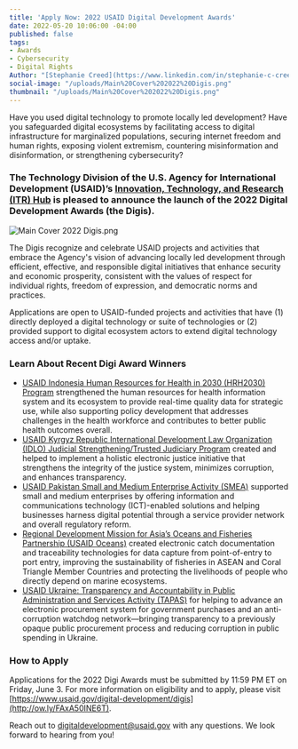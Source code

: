 ```yaml
---
title: 'Apply Now: 2022 USAID Digital Development Awards'
date: 2022-05-20 10:06:00 -04:00
published: false
tags:
- Awards
- Cybersecurity
- Digital Rights
Author: "[Stephanie Creed](https://www.linkedin.com/in/stephanie-c-creed/)"
social-image: "/uploads/Main%20Cover%202022%20Digis.png"
thumbnail: "/uploads/Main%20Cover%202022%20Digis.png"
---
```


Have you used digital technology to promote locally led development? Have you safeguarded digital ecosystems by facilitating access to digital infrastructure for marginalized populations, securing internet freedom and human rights, exposing violent extremism, countering misinformation and disinformation, or strengthening cybersecurity?

<!--more-->

### The Technology Division of the U.S. Agency for International Development (USAID)’s [Innovation, Technology, and Research (ITR) Hub](https://www.usaid.gov/innovation-technology-research) is pleased to announce the launch of the 2022 Digital Development Awards (the Digis).

![Main Cover 2022 Digis.png](/uploads/Main%20Cover%202022%20Digis.png)

The Digis recognize and celebrate USAID projects and activities that embrace the Agency's vision of advancing locally led development through efficient, effective, and responsible digital initiatives that enhance security and economic prosperity, consistent with the values of respect for individual rights, freedom of expression, and democratic norms and practices. 

Applications are open to USAID-funded projects and activities that have (1) directly deployed a digital technology or suite of technologies or (2) provided support to digital ecosystem actors to extend digital technology access and/or uptake. 

### Learn About Recent Digi Award Winners

* [USAID Indonesia Human Resources for Health in 2030 (HRH2030) Program](https://hrh2030program.org/final-report-indonesia/) strengthened the human resources for health information system and its ecosystem to provide real-time quality data for strategic use, while also supporting policy development that addresses challenges in the health workforce and contributes to better public health outcomes overall.
* [USAID Kyrgyz Republic International Development Law Organization (IDLO) Judicial Strengthening/Trusted Judiciary Program](https://www.usaid.gov/kyrgyz-republic/fact-sheets/trusted-judiciary) created and helped to implement a holistic electronic justice initiative that strengthens the integrity of the justice system, minimizes corruption, and enhances transparency.
* [USAID Pakistan Small and Medium Enterprise Activity (SMEA)](https://pdf.usaid.gov/pdf_docs/PA00XGS2.pdf) supported small and medium enterprises by offering information and communications technology (ICT)-enabled solutions and helping businesses harness digital potential through a service provider network and overall regulatory reform.
* [Regional Development Mission for Asia’s Oceans and Fisheries Partnership (USAID Oceans)](https://www.usaid.gov/asia-regional/documents/usaid-oceans-and-fisheries-partnership) created electronic catch documentation and traceability technologies for data capture from point-of-entry to port entry, improving the sustainability of fisheries in ASEAN and Coral Triangle Member Countries and protecting the livelihoods of people who directly depend on marine ecosystems.
* [USAID Ukraine: Transparency and Accountability in Public Administration and Services Activity (TAPAS)](https://www.usaid.gov/ukraine/democracy-human-rights-and-governance) for helping to advance an electronic procurement system for government purchases and an anti-corruption watchdog network—bringing transparency to a previously opaque public procurement process and reducing corruption in public spending in Ukraine. 

### How to Apply

Applications for the 2022 Digi Awards must be submitted by 11:59 PM ET on Friday, June 3. For more information on eligibility and to apply, please visit [https://www.usaid.gov/digital-development/digis](http://ow.ly/FAxA50INE6T). 

Reach out to [digitaldevelopment@usaid.gov](mailto:digitaldevelopment@usaid.gov) with any questions. We look forward to hearing from you!